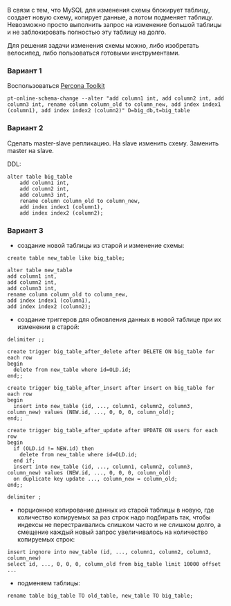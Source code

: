 В связи с тем, что MySQL для изменения схемы блокирует таблицу, создает новую схему, копирует данные, 
а потом подменяет таблицу. Невозможно просто выполнить запрос на изменение большой таблицы 
и не заблокировать полностью эту таблицу на долго.

Для решения задачи изменения схемы можно, либо изобретать велосипед, либо пользоваться готовыми инструментами.

### Вариант 1 ###
Воспользоваться [Percona Toolkit](https://docs.percona.com/percona-toolkit/pt-online-schema-change.html)

`pt-online-schema-change --alter "add column1 int, add column2 int, add column3 int, rename column column_old to column_new, add index index1 (column1), add index index2 (column2)" D=big_db,t=big_table`

### Вариант 2 ###
Сделать master-slave репликацию. На slave изменить схему. Заменить master на slave.

DDL:
```
alter table big_table
    add column1 int,
    add column2 int,
    add column3 int,
    rename column column_old to column_new,
    add index index1 (column1),
    add index index2 (column2);
```

### Вариант 3 ###
- создание новой таблицы из старой и изменение схемы:
```
create table new_table like big_table;

alter table new_table
add column1 int,
add column2 int,
add column3 int,
rename column column_old to column_new,
add index index1 (column1),
add index index2 (column2);
```
- создание триггеров для обновления данных в новой таблице при их изменении в старой:
```
delimiter ;;

create trigger big_table_after_delete after DELETE ON big_table for each row
begin
  delete from new_table where id=OLD.id;
end;;

create trigger big_table_after_insert after insert on big_table for each row
begin
  insert into new_table (id, ..., column1, column2, column3, column_new) values (NEW.id, ..., 0, 0, 0, column_old);
end;;

create trigger big_table_after_update after UPDATE ON users for each row
begin
  if (OLD.id != NEW.id) then
    delete from new_table where id=OLD.id;
  end if;
  insert into new_table (id, ..., column1, column2, column3, column_new) values (NEW.id, ..., 0, 0, 0, column_old)
  on duplicate key update ..., column_new = column_old;
end;;

delimiter ;
```
- порционное копирование данных из старой таблицы в новую, где количество копируемых за раз строк надо подбирать так, 
чтобы индексы не перестраивались слишком часто и не слишком долго, а смещение каждый новый запрос увеличивалось на 
количество копируемых строк:
```
insert ingnore into new_table (id, ..., column1, column2, column3, column_new) 
select id, ..., 0, 0, 0, column_old from big_table limit 10000 offset ...
```
- подменяем таблицы:
```
rename table big_table TO old_table, new_table TO big_table;
```